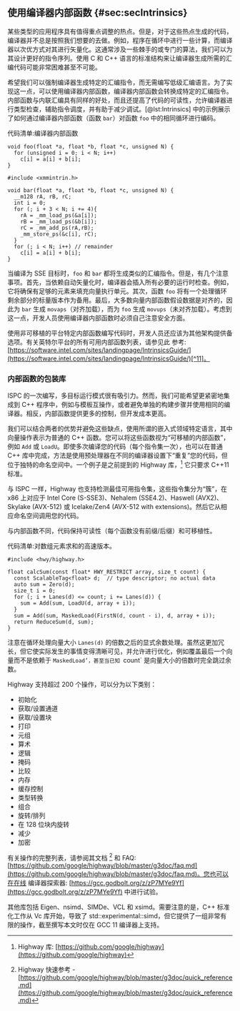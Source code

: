 ## 使用编译器内部函数 {#sec:secIntrinsics}

某些类型的应用程序具有值得重点调整的热点。但是，对于这些热点生成的代码，编译器并不总是按照我们想要的去做。例如，程序在循环中进行一些计算，而编译器以次优方式对其进行矢量化。这通常涉及一些棘手的或专门的算法，我们可以为其设计更好的指令序列。使用 C 和 C++ 语言的标准结构来让编译器生成所需的汇编代码可能非常困难甚至不可能。

希望我们可以强制编译器生成特定的汇编指令，而无需编写低级汇编语言。为了实现这一点，可以使用编译器内部函数，编译器内部函数会转换成特定的汇编指令。内部函数与内联汇编具有同样的好处，而且还提高了代码的可读性，允许编译器进行类型检查，辅助指令调度，并有助于减少调试。[@lst:Intrinsics] 中的示例展示了如何通过编译器内部函数（函数 `bar`）对函数 `foo` 中的相同循环进行编码。

代码清单:编译器内部函数
~~~~ {#lst:Intrinsics .cpp .numberLines}
void foo(float *a, float *b, float *c, unsigned N) {
  for (unsigned i = 0; i < N; i++)
    c[i] = a[i] + b[i]; 
}

#include <xmmintrin.h>

void bar(float *a, float *b, float *c, unsigned N) {
  __m128 rA, rB, rC;
  int i = 0;
  for (; i + 3 < N; i += 4){
    rA = _mm_load_ps(&a[i]);
    rB = _mm_load_ps(&b[i]);
    rC = _mm_add_ps(rA,rB);
    _mm_store_ps(&c[i], rC);
  }
  for (; i < N; i++) // remainder
    c[i] = a[i] + b[i];
}
~~~~~~~~~~~~~~~~~~~~~~~~~~~~~~~~~~~~~~~~~~~~~~~~~

当编译为 SSE 目标时，`foo` 和 `bar` 都将生成类似的汇编指令。但是，有几个注意事项。首先，当依赖自动矢量化时，编译器会插入所有必要的运行时检查。例如，它将确保有足够的元素来填充向量执行单元。其次，函数 `foo` 将有一个处理循环剩余部分的标量版本作为备用。最后，大多数向量内部函数假设数据是对齐的，因此为 `bar` 生成 `movaps`（对齐加载），而为 `foo` 生成 `movups`（未对齐加载）。考虑到这一点，开发人员使用编译器内部函数时必须自己注意安全方面。

使用非可移植的平台特定内部函数编写代码时，开发人员还应该为其他架构提供备选项。有关英特尔平台的所有可用内部函数列表，请参见此 参考: [https://software.intel.com/sites/landingpage/IntrinsicsGuide/](https://software.intel.com/sites/landingpage/IntrinsicsGuide/)[^11]。

### 内部函数的包装库

ISPC 的一次编写，多目标运行模式很有吸引力。然而，我们可能希望更紧密地集成到 C++ 程序中，例如与模板互操作，或者避免单独的构建步骤并使用相同的编译器。相反，内部函数提供更多的控制，但开发成本更高。

我们可以结合两者的优势并避免这些缺点，使用所谓的嵌入式领域特定语言，其中向量操作表示为普通的 C++ 函数。您可以将这些函数视为“可移植的内部函数”，例如 `Add` 或 `LoadU`。即使多次编译您的代码（每个指令集一次），也可以在普通 C++ 库中完成，方法是使用预处理器在不同的编译器设置下“重复”您的代码，但位于独特的命名空间中。一个例子是之前提到的 Highway 库，[^12] 它只要求 C++11 标准。

与 ISPC 一样，Highway 也支持检测最佳可用指令集，这些指令集分为“簇”，在 x86 上对应于 Intel Core (S-SSE3)、Nehalem (SSE4.2)、Haswell (AVX2)、Skylake (AVX-512) 或 Icelake/Zen4 (AVX-512 with extensions)。然后它从相应命名空间调用您的代码。

与内部函数不同，代码保持可读性（每个函数没有前缀/后缀）和可移植性。

代码清单:对数组元素求和的高速版本。
~~~~ {#lst:HWY_code .cpp}
#include <hwy/highway.h>

float calcSum(const float* HWY_RESTRICT array, size_t count) {
  const ScalableTag<float> d;  // type descriptor; no actual data
  auto sum = Zero(d);
  size_t i = 0;
  for (; i + Lanes(d) <= count; i += Lanes(d)) {
    sum = Add(sum, LoadU(d, array + i));
  }
  sum = Add(sum, MaskedLoad(FirstN(d, count - i), d, array + i));
  return ReduceSum(d, sum);
}
~~~~~~~~~~~~~~~~~~~~~~~~~~~~~~~~~~~~~~~~~~~~~~~~~
注意在循环处理向量大小 `Lanes(d)` 的倍数之后的显式余数处理。虽然这更加冗长，但它使实际发生的事情变得清晰可见，并允许进行优化，例如覆盖最后一个向量而不是依赖于 `MaskedLoad’，甚至当已知 `count` 是向量大小的倍数时完全跳过余数。

Highway 支持超过 200 个操作，可以分为以下类别：

* 初始化
* 获取/设置通道
* 获取/设置块
* 打印
* 元组
* 算术
* 逻辑
* 掩码
* 比较
* 内存
* 缓存控制
* 类型转换
* 组合
* 旋转/排列
* 在 128 位块内旋转
* 减少
* 加密

有关操作的完整列表，请参阅其文档 [^13] 和 FAQ: [https://github.com/google/highway/blob/master/g3doc/faq.md](https://github.com/google/highway/blob/master/g3doc/faq.md)。您也可以在在线 编译器探索器: [https://gcc.godbolt.org/z/zP7MYe9Yf](https://gcc.godbolt.org/z/zP7MYe9Yf) 中进行试验。

其他库包括 Eigen、nsimd、SIMDe、VCL 和 xsimd。需要注意的是，C++ 标准化工作从 Vc 库开始，导致了 std::experimental::simd，但它提供了一组非常有限的操作，截至撰写本文时仅在 GCC 11 编译器上支持。

[^11]: 英特尔内部函数指南 - [https://software.intel.com/sites/landingpage/IntrinsicsGuide/](https://software.intel.com/sites/landingpage/IntrinsicsGuide/)。
[^12]: Highway 库: [https://github.com/google/highway](https://github.com/google/highway)
[^13]: Highway 快速参考 - [https://github.com/google/highway/blob/master/g3doc/quick_reference.md](https://github.com/google/highway/blob/master/g3doc/quick_reference.md)
